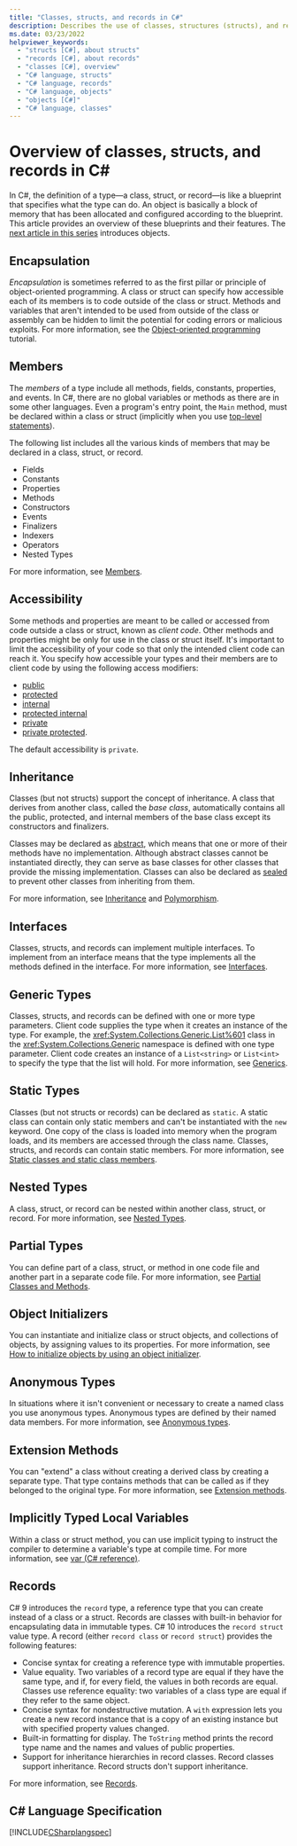 ```yaml
---
title: "Classes, structs, and records in C#"
description: Describes the use of classes, structures (structs), and records in C#.
ms.date: 03/23/2022
helpviewer_keywords: 
  - "structs [C#], about structs"
  - "records [C#], about records"
  - "classes [C#], overview"
  - "C# language, structs"
  - "C# language, records"
  - "C# language, objects"
  - "objects [C#]"
  - "C# language, classes"
---
```

# Overview of classes, structs, and records in C\#

In C#, the definition of a type&mdash;a class, struct, or record&mdash;is like a blueprint that specifies what the type can do. An object is basically a block of memory that has been allocated and configured according to the blueprint. This article provides an overview of these blueprints and their features. The [next article in this series](objects.md) introduces objects.

## Encapsulation  

 *Encapsulation* is sometimes referred to as the first pillar or principle of object-oriented programming. A class or struct can specify how accessible each of its members is to code outside of the class or struct. Methods and variables that aren't intended to be used from outside of the class or assembly can be hidden to limit the potential for coding errors or malicious exploits. For more information, see the [Object-oriented programming](../tutorials/oop.md) tutorial.

## Members

The *members* of a type include all methods, fields, constants, properties, and events. In C#, there are no global variables or methods as there are in some other languages. Even a program's entry point, the `Main` method, must be declared within a class or struct (implicitly when you use [top-level statements](../program-structure/top-level-statements.md)).

The following list includes all the various kinds of members that may be declared in a class, struct, or record.
  
- Fields
- Constants
- Properties
- Methods
- Constructors
- Events
- Finalizers
- Indexers
- Operators
- Nested Types

For more information, see [Members](../../programming-guide/classes-and-structs/members.md).

## Accessibility  

 Some methods and properties are meant to be called or accessed from code outside a class or struct, known as *client code*. Other methods and properties might be only for use in the class or struct itself. It's important to limit the accessibility of your code so that only the intended client code can reach it. You specify how accessible your types and their members are to client code by using the following access modifiers:

- [public](../../language-reference/keywords/public.md)
- [protected](../../language-reference/keywords/protected.md)
- [internal](../../language-reference/keywords/internal.md)
- [protected internal](../../language-reference/keywords/protected-internal.md)
- [private](../../language-reference/keywords/private.md)
- [private protected](../../language-reference/keywords/private-protected.md).

The default accessibility is `private`.
  
## Inheritance  

Classes (but not structs) support the concept of inheritance. A class that derives from another class, called the *base class*, automatically contains all the public, protected, and internal members of the base class except its constructors and finalizers.
  
Classes may be declared as [abstract](../../language-reference/keywords/abstract.md), which means that one or more of their methods have no implementation. Although abstract classes cannot be instantiated directly, they can serve as base classes for other classes that provide the missing implementation. Classes can also be declared as [sealed](../../language-reference/keywords/sealed.md) to prevent other classes from inheriting from them.

For more information, see [Inheritance](./inheritance.md) and [Polymorphism](./polymorphism.md).
  
## Interfaces  

Classes, structs, and records can implement multiple interfaces. To implement from an interface means that the type implements all the methods defined in the interface. For more information, see [Interfaces](../types/interfaces.md).  
  
## Generic Types  

Classes, structs, and records can be defined with one or more type parameters. Client code supplies the type when it creates an instance of the type. For example, the <xref:System.Collections.Generic.List%601> class in the <xref:System.Collections.Generic> namespace is defined with one type parameter. Client code creates an instance of a `List<string>` or `List<int>` to specify the type that the list will hold. For more information, see [Generics](../types/generics.md).  
  
## Static Types  

Classes (but not structs or records) can be declared as `static`. A static class can contain only static members and can't be instantiated with the `new` keyword. One copy of the class is loaded into memory when the program loads, and its members are accessed through the class name. Classes, structs, and records can contain static members. For more information, see [Static classes and static class members](../../programming-guide/classes-and-structs/static-classes-and-static-class-members.md).
  
## Nested Types

A class, struct, or record can be nested within another class, struct, or record. For more information, see [Nested Types](../../programming-guide/classes-and-structs/nested-types.md).
  
## Partial Types  

You can define part of a class, struct, or method in one code file and another part in a separate code file. For more information, see [Partial Classes and Methods](../../programming-guide/classes-and-structs/partial-classes-and-methods.md).
  
## Object Initializers  

You can instantiate and initialize class or struct objects, and collections of objects, by assigning values to its properties. For more information, see [How to initialize objects by using an object initializer](../../programming-guide/classes-and-structs/how-to-initialize-objects-by-using-an-object-initializer.md).
  
## Anonymous Types  

In situations where it isn't convenient or necessary to create a named class you use anonymous types. Anonymous types are defined by their named data members. For more information, see [Anonymous types](../types/anonymous-types.md).
  
## Extension Methods  

You can "extend" a class without creating a derived class by creating a separate type. That type contains methods that can be called as if they belonged to the original type. For more information, see [Extension methods](../../programming-guide/classes-and-structs/extension-methods.md).
  
## Implicitly Typed Local Variables  

Within a class or struct method, you can use implicit typing to instruct the compiler to determine a variable's type at compile time. For more information, see [var (C# reference)](../../language-reference/keywords/var.md).

## Records

C# 9 introduces the `record` type, a reference type that you can create instead of a class or a struct. Records are classes with built-in behavior for encapsulating data in immutable types. C# 10 introduces the `record struct` value type. A record (either `record class` or `record struct`) provides the following features:

* Concise syntax for creating a reference type with immutable properties.
* Value equality.
  Two variables of a record type are equal if they have the same type, and if, for every field, the values in both records are equal. Classes use reference equality: two variables of a class type are equal if they refer to the same object.
* Concise syntax for nondestructive mutation.
  A `with` expression lets you create a new record instance that is a copy of an existing instance but with specified property values changed.
* Built-in formatting for display.
  The `ToString` method prints the record type name and the names and values of public properties.
* Support for inheritance hierarchies in record classes.
  Record classes support inheritance. Record structs don't support inheritance.

For more information, see [Records](../../language-reference/builtin-types/record.md).

## C# Language Specification  

 [!INCLUDE[CSharplangspec](~/includes/csharplangspec-md.md)]  
